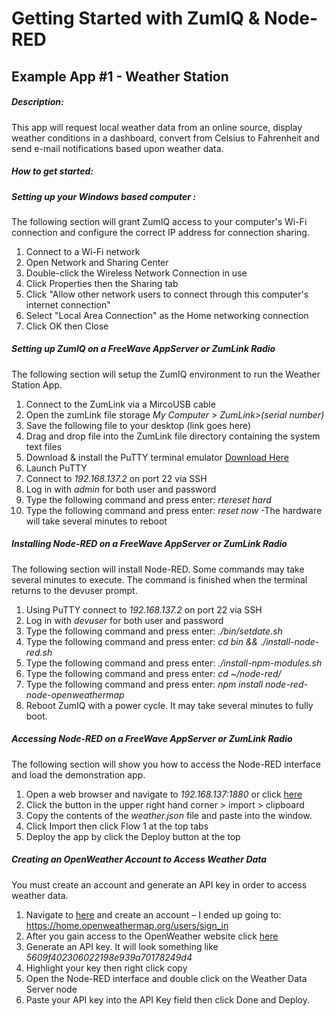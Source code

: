 # Getting Started with ZumIQ & Node-RED
## Example App #1 - Weather Station
##### Description: 
This app will request local weather data from an online source, display weather conditions in a dashboard, convert from Celsius to Fahrenheit and send e-mail notifications based upon weather data.
##### How to get started:
##### Setting up your Windows based computer :
The following section will grant ZumIQ access to your computer's Wi-Fi connection and configure the correct IP address for connection sharing.
1. Connect to a Wi-Fi network
2. Open Network and Sharing Center
3. Double-click the Wireless Network Connection in use
4. Click Properties then the Sharing tab
5. Click "Allow other network users to connect through this computer's internet connection"
6. Select "Local Area Connection" as the Home networking connection
7. Click OK then Close
##### Setting up ZumIQ on a FreeWave AppServer or ZumLink Radio

The following section will setup the ZumIQ environment to run the Weather Station App.

1. Connect to the ZumLink via a MircoUSB cable
2. Open the zumLink file storage _My Computer > ZumLink>(serial number)_
3. Save the following file to your desktop (link goes here)
4. Drag and drop file into the ZumLink file directory containing the system text files
5. Download & install the PuTTY terminal emulator 
[Download Here](https://the.earth.li/~sgtatham/putty/latest/w32/putty-0.70-installer.msi)
6. Launch PuTTY
7. Connect to _192.168.137.2_ on port 22 via SSH
8. Log in with _admin_ for both user and password
9. Type the following command and press enter: _rtereset hard_
10. Type the following command and press enter: _reset now_
-The hardware will take several minutes to reboot


##### Installing Node-RED on a FreeWave AppServer or ZumLink Radio
The following section will install Node-RED. Some commands may take several minutes to execute. The command is finished when the terminal returns to the devuser prompt.

1. Using PuTTY connect to _192.168.137.2_ on port 22 via SSH
2. Log in with _devuser_ for both user and password
3. Type the following command and press enter: _./bin/setdate.sh_
4. Type the following command and press enter: _cd bin && ./install-node-red.sh_
5. Type the following command and press enter: _./install-npm-modules.sh_
6. Type the following command and press enter: _cd ~/node-red/_
7. Type the following command and press enter: _npm install node-red-node-openweathermap_
8. Reboot ZumIQ with a power cycle. It may take several minutes to fully boot.

##### Accessing Node-RED on a FreeWave AppServer or ZumLink Radio

The following section will show you how to access the Node-RED interface and load the demonstration app.
1. Open a web browser and navigate to _192.168.137:1880_ or click [here](192.168.137.2:1880)
2. Click the button in the upper right hand corner > import > clipboard
3. Copy the contents of the *weather.json* file and paste into the  window.
4. Click Import then click Flow 1 at the top tabs
5. Deploy the app by click the Deploy button at the top
##### Creating an OpenWeather Account to Access Weather Data
You must create an account and generate an API key in order to access weather data.

1. Navigate to [here](https://home.openweathermap.org/users) and create an account – I ended up going to: https://home.openweathermap.org/users/sign_in 
2. After you gain access to the OpenWeather website click [here](https://home.openweathermap.org/api_keys)
3. Generate an API key. It will look something like _5609f402306022198e939a70178249d4_
4. Highlight your key then right click copy
5. Open the Node-RED interface and double click on the Weather Data Server node
6. Paste your API key into the API Key field then click Done and Deploy.

